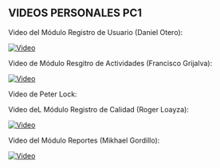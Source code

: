 ## VIDEOS PERSONALES PC1

Video del Módulo Registro de Usuario (Daniel Otero):

[![Video](https://img.youtube.com/vi/xoLmPkPB8ps/0.jpg)](https://youtu.be/xoLmPkPB8ps)

Video de Módulo Resgitro de Actividades (Francisco Grijalva):

[![Video](https://img.youtube.com/vi/YgV6mvXwKWA/0.jpg)](https://youtu.be/YgV6mvXwKWA)

Video de Peter Lock:

Video deL Módulo Registro de Calidad (Roger Loayza):

[![Video](https://img.youtube.com/vi/csDmcXrocko/0.jpg)](https://youtu.be/csDmcXrocko)

Video del Módulo Reportes (Mikhael Gordillo): 

[![Video](https://img.youtube.com/vi/v0C3L9EhKoQ/0.jpg)](https://youtu.be/v0C3L9EhKoQ)
